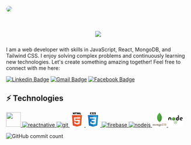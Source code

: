 
<div >
  <img style="border-radius: 15px;" width="full" height="600" src="https://i.postimg.cc/J07K9SS0/Black-and-Red-Simple-Tips-How-To-Be-A-Programmer-Youtube-Thumbnail-2.png"/>
<h1 align="center">
    <img src="https://readme-typing-svg.herokuapp.com/?font=Righteous&size=35&center=true&vCenter=true&width=500&height=70&duration=4000&lines=Hi+There!+👋;+I'm+Md+Ibrahim+Khan+Adib!;" />
</h1>

</div>

I am a web developer with skills in JavaScript, React, MongoDB, and Tailwind CSS. I enjoy solving complex problems and continuously learning new technologies. Let's create something amazing together! Feel free to connect with me here:

[![Linkedin Badge](https://img.shields.io/badge/-adibkhan101-blue?style=flat-square&logo=Linkedin&logoColor=white&link=https://www.linkedin.com/in/adibkhan101/)](https://www.linkedin.com/in/adibkhan101/)
[![Gmail Badge](https://img.shields.io/badge/-work.adibkhan@gmail.com-c14438?style=flat-square&logo=Gmail&logoColor=white&link=mailto:work.adibkhan@gmail.com)](mailto:work.adibkhan@gmail.com)
[![Facebook Badge](https://img.shields.io/badge/-Adibkhan-blue?style=flat-square&logo=Facebook&logoColor=white&link=https://https://www.facebook.com/adib.khan.619/)](https://https://www.facebook.com/adib.khan.619/)

## ⚡ Technologies
<!--
![JavaScript](https://img.shields.io/badge/-JavaScript-black?style=flat-square&logo=javascript)
![Nodejs](https://img.shields.io/badge/-Nodejs-black?style=flat-square&logo=Node.js)
![React](https://img.shields.io/badge/-React-black?style=flat-square&logo=react)
![HTML5](https://img.shields.io/badge/-HTML5-E34F26?style=flat-square&logo=html5&logoColor=white)
![CSS3](https://img.shields.io/badge/-CSS3-1572B6?style=flat-square&logo=css3)
![MongoDB](https://img.shields.io/badge/-MongoDB-black?style=flat-square&logo=mongodb)
![Git](https://img.shields.io/badge/-Git-black?style=flat-square&logo=git)
![GitHub](https://img.shields.io/badge/-GitHub-181717?style=flat-square&logo=github)
-->
<div align="center">
  <p align="left"> 
  <a href="https://https://www.w3.org/javascript/" target="_blank"> <img src="https://www.svgrepo.com/show/303206/javascript-logo.svg" width="40" height="40"/> </a> 
  <a href="https://reactnative.dev/" target="_blank"> <img src="https://reactnative.dev/img/header_logo.svg" alt="reactnative" width="40" height="40"/> </a> 
  <a href="https://git-scm.com/" target="_blank"> <img src="https://www.vectorlogo.zone/logos/git-scm/git-scm-icon.svg" alt="git" width="40" height="40"/> </a> 
  <a href="https://www.w3.org/html/" target="_blank"> <img src="https://raw.githubusercontent.com/devicons/devicon/master/icons/html5/html5-original-wordmark.svg" alt="html5" width="40" height="40"/> </a> 
  <a href="https://www.w3.org/css3/" target="_blank"> <img src="https://raw.githubusercontent.com/devicons/devicon/master/icons/css3/css3-original-wordmark.svg" alt="html5" width="40" height="40"/> </a> 
  <a href="https://firebase.google.com/" target="_blank"> <img src="https://www.vectorlogo.zone/logos/firebase/firebase-icon.svg" alt="firebase" width="40" height="40"/> </a> 
  <a href="https://nodejs.org" target="_blank"> <img src="https://scontent.fdac24-5.fna.fbcdn.net/v/t39.30808-6/299463877_560030875914611_8025210373789510385_n.jpg?_nc_cat=102&ccb=1-7&_nc_sid=6ee11a&_nc_eui2=AeHmo6XRrneF-bxbsGDrknDoXyjiulHN1tJfKOK6Uc3W0nZeQo2cySuGzzxsJ1FasPPyU9y6soc1WjL7VUwmtqaI&_nc_ohc=qPVKuvV8bxAQ7kNvgGHHsnI&_nc_ht=scontent.fdac24-5.fna&oh=00_AYCTh-36aD1ILv79QqW9h7FG0QUNDkN9jj9WBS27gvwWqw&oe=6689AB37" alt="nodejs" width="40" height="40"/> </a> 
  <a href="https://www.mongodb.com/" target="_blank"> <img src="https://raw.githubusercontent.com/devicons/devicon/master/icons/mongodb/mongodb-original-wordmark.svg" alt="mongodb" width="40" height="40"/> </a> 
  <a href="https://nodejs.org" target="_blank"> <img src="https://raw.githubusercontent.com/devicons/devicon/master/icons/nodejs/nodejs-original-wordmark.svg" alt="nodejs" width="40" height="40"/> </a> 
 </p>
</div>


![GitHub commit count](https://img.shields.io/github/commit-activity/m/AdibKhan619/AdibKhan619) <!-- commit-count -->



<!--
**Adibkhan619/AdibKhan619** is a ✨ _special_ ✨ repository because its `README.md` (this file) appears on your GitHub profile.
![Github Stats](https://github-readme-stats.vercel.app/api?username=aemmadi&count_private=true&show_icons=true&include_all_commits=true)
Here are some ideas to get you started:

- 🔭 I’m currently working on ...
- 🌱 I’m currently learning ...
- 👯 I’m looking to collaborate on ...
- 🤔 I’m looking for help with ...
- 💬 Ask me about ...
- 📫 How to reach me: ...
- 😄 Pronouns: ...
- ⚡ Fun fact: ...
-->
